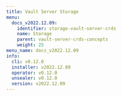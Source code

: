 ```yaml
---
title: Vault Server Storage
menu:
  docs_v2022.12.09:
    identifier: storage-vault-server-crds
    name: Storage
    parent: vault-server-crds-concepts
    weight: 25
menu_name: docs_v2022.12.09
info:
  cli: v0.12.0
  installer: v2022.12.09
  operator: v0.12.0
  unsealer: v0.12.0
  version: v2022.12.09
---
```


